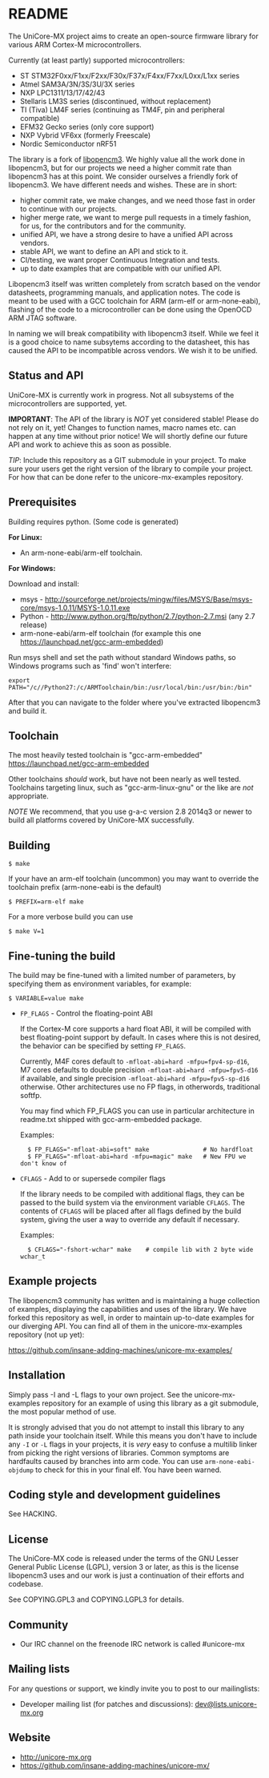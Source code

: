 README
=======

The UniCore-MX project aims to create an open-source firmware library for
various ARM Cortex-M microcontrollers.

Currently (at least partly) supported microcontrollers:

 - ST STM32F0xx/F1xx/F2xx/F30x/F37x/F4xx/F7xx/L0xx/L1xx series
 - Atmel SAM3A/3N/3S/3U/3X series
 - NXP LPC1311/13/17/42/43
 - Stellaris LM3S series (discontinued, without replacement)
 - TI (Tiva) LM4F series (continuing as TM4F, pin and peripheral compatible)
 - EFM32 Gecko series (only core support)
 - NXP Vybrid VF6xx (formerly Freescale)
 - Nordic Semiconductor nRF51

The library is a fork of [libopencm3](https://github.com/libopencm3/libopencm3).
We highly value all the work done in libopencm3, but for our projects we need a higher
commit rate than libopencm3 has at this point. We consider ourselves a friendly fork of
libopencm3. We have different needs and wishes. These are in short:

- higher commit rate, we make changes, and we need those fast in order to continue with our projects.
- higher merge rate, we want to merge pull requests in a timely fashion, for us,
  for the contributors and for the community.
- unified API, we have a strong desire to have a unified API across vendors.
- stable API, we want to define an API and stick to it.
- CI/testing, we want proper Continuous Integration and tests.
- up to date examples that are compatible with our unified API.

Libopencm3 itself was written completely from scratch based on the vendor datasheets,
programming manuals, and application notes. The code is meant to be used
with a GCC toolchain for ARM (arm-elf or arm-none-eabi), flashing of the
code to a microcontroller can be done using the OpenOCD ARM JTAG software.

In naming we will break compatibility with libopencm3 itself. While we feel it is a
good choice to name subsytems according to the datasheet, this has caused the API to be
incompatible across vendors. We wish it to be unified.


Status and API
--------------

UniCore-MX is currently work in progress. Not all subsystems
of the microcontrollers are supported, yet.

**IMPORTANT**: The API of the library is _NOT_ yet considered stable! Please do
           not rely on it, yet! Changes to function names, macro names etc.
           can happen at any time without prior notice! We will shortly define our future API
           and work to achieve this as soon as possible.

_TIP_: Include this repository as a GIT submodule in your project. To make sure
     your users get the right version of the library to compile your project.
     For how that can be done refer to the unicore-mx-examples repository.


Prerequisites
-------------

Building requires python. (Some code is generated)

**For Linux:**

 - An arm-none-eabi/arm-elf toolchain.

**For Windows:**

 Download and install:

 - msys - http://sourceforge.net/projects/mingw/files/MSYS/Base/msys-core/msys-1.0.11/MSYS-1.0.11.exe
 - Python - http://www.python.org/ftp/python/2.7/python-2.7.msi (any 2.7 release)
 - arm-none-eabi/arm-elf toolchain (for example this one https://launchpad.net/gcc-arm-embedded)

Run msys shell and set the path without standard Windows paths, so Windows programs such as 'find' won't interfere:

    export PATH="/c//Python27:/c/ARMToolchain/bin:/usr/local/bin:/usr/bin:/bin"

After that you can navigate to the folder where you've extracted libopencm3 and build it.


Toolchain
---------

The most heavily tested toolchain is "gcc-arm-embedded"
https://launchpad.net/gcc-arm-embedded

Other toolchains _should_ work, but have not been nearly as well tested.
Toolchains targeting linux, such as "gcc-arm-linux-gnu" or the like are
_not_ appropriate.

_NOTE_ We recommend, that you use g-a-c version 2.8 2014q3 or newer
to build all platforms covered by UniCore-MX successfully.


Building
--------

    $ make

If your have an arm-elf toolchain (uncommon) you may want to override the
toolchain prefix (arm-none-eabi is the default)

    $ PREFIX=arm-elf make

For a more verbose build you can use

    $ make V=1


Fine-tuning the build
---------------------

The build may be fine-tuned with a limited number of parameters, by specifying
them as environment variables, for example:

    $ VARIABLE=value make

* `FP_FLAGS` - Control the floating-point ABI

   If the Cortex-M core supports a hard float ABI, it will be compiled with
   best floating-point support by default. In cases where this is not desired, the
   behavior can be specified by setting `FP_FLAGS`.

   Currently, M4F cores default to `-mfloat-abi=hard -mfpu=fpv4-sp-d16`,
   M7 cores defaults to double precision `-mfloat-abi=hard -mfpu=fpv5-d16` if available,
   and single precision `-mfloat-abi=hard -mfpu=fpv5-sp-d16` otherwise.
   Other architectures use no FP flags, in otherwords, traditional softfp.

   You may find which FP_FLAGS you can use in particular architecture in readme.txt
   shipped with gcc-arm-embedded package.

   Examples:

        $ FP_FLAGS="-mfloat-abi=soft" make               # No hardfloat
        $ FP_FLAGS="-mfloat-abi=hard -mfpu=magic" make   # New FPU we don't know of

* `CFLAGS` - Add to or supersede compiler flags

   If the library needs to be compiled with additional flags, they can be
   passed to the build system via the environment variable `CFLAGS`. The
   contents of `CFLAGS` will be placed after all flags defined by the build
   system, giving the user a way to override any default if necessary.

   Examples:

        $ CFLAGS="-fshort-wchar" make    # compile lib with 2 byte wide wchar_t


Example projects
----------------

The libopencm3 community has written and is maintaining a huge collection of
examples, displaying the capabilities and uses of the library. We have forked this repository
as well, in order to maintain up-to-date examples for our diverging API.
You can find all of them in the unicore-mx-examples repository (not up yet):

https://github.com/insane-adding-machines/unicore-mx-examples/


Installation
------------

Simply pass -I and -L flags to your own project.  See the unicore-mx-examples
repository for an example of using this library as a git submodule, the most
popular method of use.

It is strongly advised that you do not attempt to install this library to any
path inside your toolchain itself.  While this means you don't have to include
any `-I` or `-L` flags in your projects, it is _very_ easy to confuse a multilib
linker from picking the right versions of libraries.  Common symptoms are
hardfaults caused by branches into arm code.  You can use `arm-none-eabi-objdump`
to check for this in your final elf.  You have been warned.


Coding style and development guidelines
---------------------------------------

See HACKING.


License
-------

The UniCore-MX code is released under the terms of the GNU Lesser General
Public License (LGPL), version 3 or later, as this is the license libopencm3 uses
and our work is just a continuation of their efforts and codebase.

See COPYING.GPL3 and COPYING.LGPL3 for details.


Community
---------

 * Our IRC channel on the freenode IRC network is called #unicore-mx


Mailing lists
-------------

For any questions or support, we kindly invite you to post to our mailinglists:

 * Developer mailing list (for patches and discussions):
   dev@lists.unicore-mx.org


Website
-------

 * http://unicore-mx.org
 * https://github.com/insane-adding-machines/unicore-mx/


